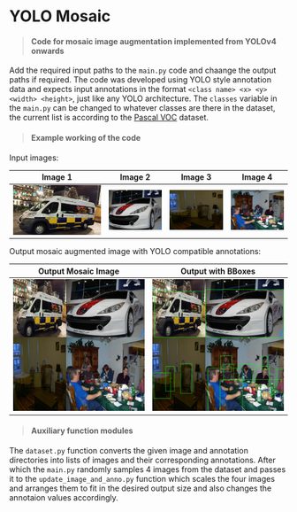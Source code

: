 # YOLO Mosaic
> #### Code for mosaic image augmentation implemented from YOLOv4 onwards

Add the required input paths to the `main.py` code and chaange the output paths if required. The code was developed using YOLO style annotation data and expects input annotations in the format ```<class name> <x> <y> <width> <height>```, just like any YOLO architecture. The `classes` variable in the `main.py` can be changed to whatever classes are there in the dataset, the current list is according to the [Pascal VOC](http://host.robots.ox.ac.uk/pascal/VOC/voc2012/#data) dataset.

> #### Example working of the code

Input images:

Image 1                    |  Image 2                  |Image 3                    |  Image 4 
:-------------------------:|:-------------------------:|:-------------------------:|:-------------------------:
![](assets/image_0.jpg)    |  ![](assets/image_1.jpg)  |![](assets/image_2.jpg)    |  ![](assets/image_3.jpg)

Output mosaic augmented image with YOLO compatible annotations:

Output Mosaic Image        |  Output with BBoxes
:-------------------------:|:-------------------------:
![](assets/output.jpg)     |  ![](assets/output_box.jpg)

> #### Auxiliary function modules
The `dataset.py` function converts the given image and annotation directories into lists of images and their corresponding annotations. After which the `main.py` randomly samples 4 images from the dataset and passes it to the `update_image_and_anno.py` function which scales the four images and arranges them to fit in the desired output size and also changes the annotaion values accordingly.
